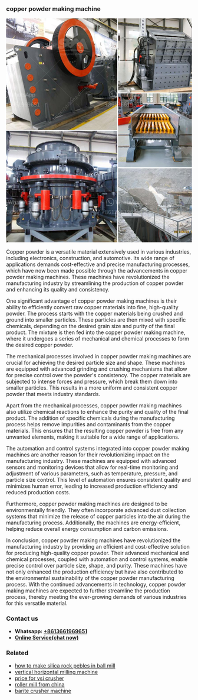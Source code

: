 <h3>copper powder making machine</h3><img src='1706768018.jpg' alt=''><p>Copper powder is a versatile material extensively used in various industries, including electronics, construction, and automotive. Its wide range of applications demands cost-effective and precise manufacturing processes, which have now been made possible through the advancements in copper powder making machines. These machines have revolutionized the manufacturing industry by streamlining the production of copper powder and enhancing its quality and consistency.</p><p>One significant advantage of copper powder making machines is their ability to efficiently convert raw copper materials into fine, high-quality powder. The process starts with the copper materials being crushed and ground into smaller particles. These particles are then mixed with specific chemicals, depending on the desired grain size and purity of the final product. The mixture is then fed into the copper powder making machine, where it undergoes a series of mechanical and chemical processes to form the desired copper powder.</p><p>The mechanical processes involved in copper powder making machines are crucial for achieving the desired particle size and shape. These machines are equipped with advanced grinding and crushing mechanisms that allow for precise control over the powder's consistency. The copper materials are subjected to intense forces and pressure, which break them down into smaller particles. This results in a more uniform and consistent copper powder that meets industry standards.</p><p>Apart from the mechanical processes, copper powder making machines also utilize chemical reactions to enhance the purity and quality of the final product. The addition of specific chemicals during the manufacturing process helps remove impurities and contaminants from the copper materials. This ensures that the resulting copper powder is free from any unwanted elements, making it suitable for a wide range of applications.</p><p>The automation and control systems integrated into copper powder making machines are another reason for their revolutionizing impact on the manufacturing industry. These machines are equipped with advanced sensors and monitoring devices that allow for real-time monitoring and adjustment of various parameters, such as temperature, pressure, and particle size control. This level of automation ensures consistent quality and minimizes human error, leading to increased production efficiency and reduced production costs.</p><p>Furthermore, copper powder making machines are designed to be environmentally friendly. They often incorporate advanced dust collection systems that minimize the release of copper particles into the air during the manufacturing process. Additionally, the machines are energy-efficient, helping reduce overall energy consumption and carbon emissions.</p><p>In conclusion, copper powder making machines have revolutionized the manufacturing industry by providing an efficient and cost-effective solution for producing high-quality copper powder. Their advanced mechanical and chemical processes, coupled with automation and control systems, enable precise control over particle size, shape, and purity. These machines have not only enhanced the production efficiency but have also contributed to the environmental sustainability of the copper powder manufacturing process. With the continued advancements in technology, copper powder making machines are expected to further streamline the production process, thereby meeting the ever-growing demands of various industries for this versatile material.</p><h3>Contact us</h3><ul><li><strong>Whatsapp:&nbsp;<a href="https://wa.me/8613661969651">+8613661969651</a></strong></li><li><a href="https://swt.shibang-china.com/?git&amp;zhl&amp;copper powder making machine"><strong>Online Service(chat now)</strong></a></li></ul><h3>Related</h3><ul><li><a href='how to make silica rock pebles in ball mill.md'>how to make silica rock pebles in ball mill</a></li><li><a href='vertical horizontal milling machine.md'>vertical horizontal milling machine</a></li><li><a href='price for vsi crusher.md'>price for vsi crusher</a></li><li><a href='roller mill from china.md'>roller mill from china</a></li><li><a href='barite crusher machine.md'>barite crusher machine</a></li></ul>